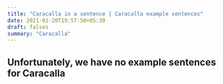 ```yaml
---
title: "Caracalla in a sentence | Caracalla example sentences"
date: 2021-01-20T19:57:50+05:30
draft: falses
summary: "Caracalla"
---
```

## Unfortunately, we have no example sentences for Caracalla                 
